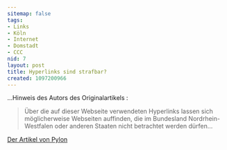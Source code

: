 ```yaml
---
sitemap: false
tags:
- Links
- Köln
- Internet
- Domstadt
- CCC
nid: 7
layout: post
title: Hyperlinks sind strafbar?
created: 1097200966
---
```

<p>...Hinweis des Autors des Originalartikels :</p>
<blockquote><p>&Uuml;ber die auf dieser Webseite verwendeten Hyperlinks lassen sich m&ouml;glicherweise Webseiten auffinden, die im Bundesland Nordrhein-Westfalen oder anderen Staaten nicht betrachtet werden d&uuml;rfen... </p></blockquote><p><a target="blank" href="http://www.ccc.de/updates/2004/hyperlinks?language=de">Der Artikel von Pylon</a></p><!--break--><p>&nbsp;</p>
